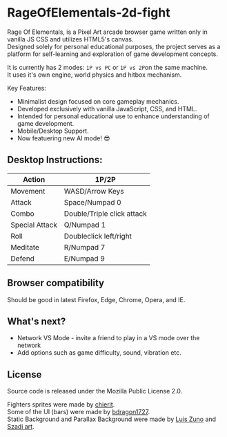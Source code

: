 # RageOfElementals-2d-fight
Rage Of Elementals, is a Pixel Art arcade browser game written only in vanilla JS CSS and utilizes HTML5's canvas.  
Designed solely for personal educational purposes, the project serves as a platform for self-learning and exploration of game development concepts.  

It is currently has 2 modes: `1P vs PC` or `1P vs 2P`on the same machine.  
It uses it's own engine, world physics and hitbox mechanism.  

Key Features:

 - Minimalist design focused on core gameplay mechanics.
 - Developed exclusively with vanilla JavaScript, CSS, and HTML.
 - Intended for personal educational use to enhance understanding of game development.
 - Mobile/Desktop Support.
 - Now featuering new AI mode! :sunglasses:  

## Desktop Instructions:
|Action|1P/2P|
|--------|--------|
|Movement|WASD/Arrow Keys|
|Attack|Space/Numpad 0|
|Combo|Double/Triple click attack|
|Special Attack|Q/Numpad 1|
|Roll|Doubleclick left/right|
|Meditate|R/Numpad 7|
|Defend|E/Numpad 9|

## Browser compatibility

Should be good in latest Firefox, Edge, Chrome, Opera, and IE.

## What's next?
 - Network VS Mode - invite a friend to play in a VS mode over the network
 - Add options such as game difficulty, sound, vibration etc.

## License

Source code is released under the Mozilla Public License 2.0.  
  

Fighters sprites were made by [chierit](https://chierit.itch.io/).  
Some of the UI (bars) were made by [bdragon1727](https://bdragon1727.itch.io/).  
Static Background and Parallax Background were made by [Luis Zuno](https://ansimuz.itch.io/) and [Szadi art](https://szadiart.itch.io/).  
